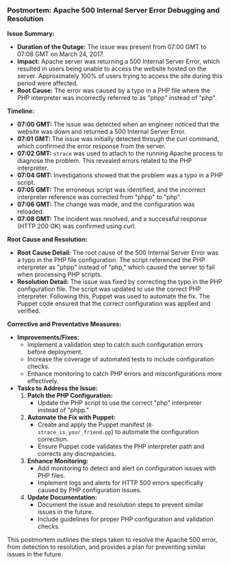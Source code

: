### Postmortem: Apache 500 Internal Server Error Debugging and Resolution

**Issue Summary:**

- **Duration of the Outage:** The issue was present from 07:00 GMT to 07:08 GMT on March 24, 2017.
- **Impact:** Apache server was returning a 500 Internal Server Error, which resulted in users being unable to access the website hosted on the server. Approximately 100% of users trying to access the site during this period were affected.
- **Root Cause:** The error was caused by a typo in a PHP file where the PHP interpreter was incorrectly referred to as "phpp" instead of "php".

**Timeline:**

- **07:00 GMT:** The issue was detected when an engineer noticed that the website was down and returned a 500 Internal Server Error.
- **07:01 GMT:** The issue was initially detected through the curl command, which confirmed the error response from the server.
- **07:02 GMT:** `strace` was used to attach to the running Apache process to diagnose the problem. This revealed errors related to the PHP interpreter.
- **07:04 GMT:** Investigations showed that the problem was a typo in a PHP script.
- **07:05 GMT:** The erroneous script was identified, and the incorrect interpreter reference was corrected from "phpp" to "php".
- **07:06 GMT:** The change was made, and the configuration was reloaded.
- **07:08 GMT:** The incident was resolved, and a successful response (HTTP 200 OK) was confirmed using curl.

**Root Cause and Resolution:**

- **Root Cause Detail:** The root cause of the 500 Internal Server Error was a typo in the PHP file configuration. The script referenced the PHP interpreter as "phpp" instead of "php," which caused the server to fail when processing PHP scripts.
- **Resolution Detail:** The issue was fixed by correcting the typo in the PHP configuration file. The script was updated to use the correct PHP interpreter. Following this, Puppet was used to automate the fix. The Puppet code ensured that the correct configuration was applied and verified.

**Corrective and Preventative Measures:**

- **Improvements/Fixes:**
  - Implement a validation step to catch such configuration errors before deployment.
  - Increase the coverage of automated tests to include configuration checks.
  - Enhance monitoring to catch PHP errors and misconfigurations more effectively.
- **Tasks to Address the Issue:**
  1. **Patch the PHP Configuration:**
     - Update the PHP script to use the correct "php" interpreter instead of "phpp."
  2. **Automate the Fix with Puppet:**
     - Create and apply the Puppet manifest (`0-strace_is_your_friend.pp`) to automate the configuration correction.
     - Ensure Puppet code validates the PHP interpreter path and corrects any discrepancies.
  3. **Enhance Monitoring:**
     - Add monitoring to detect and alert on configuration issues with PHP files.
     - Implement logs and alerts for HTTP 500 errors specifically caused by PHP configuration issues.
  4. **Update Documentation:**
     - Document the issue and resolution steps to prevent similar issues in the future.
     - Include guidelines for proper PHP configuration and validation checks.

This postmortem outlines the steps taken to resolve the Apache 500 error, from detection to resolution, and provides a plan for preventing similar issues in the future.

